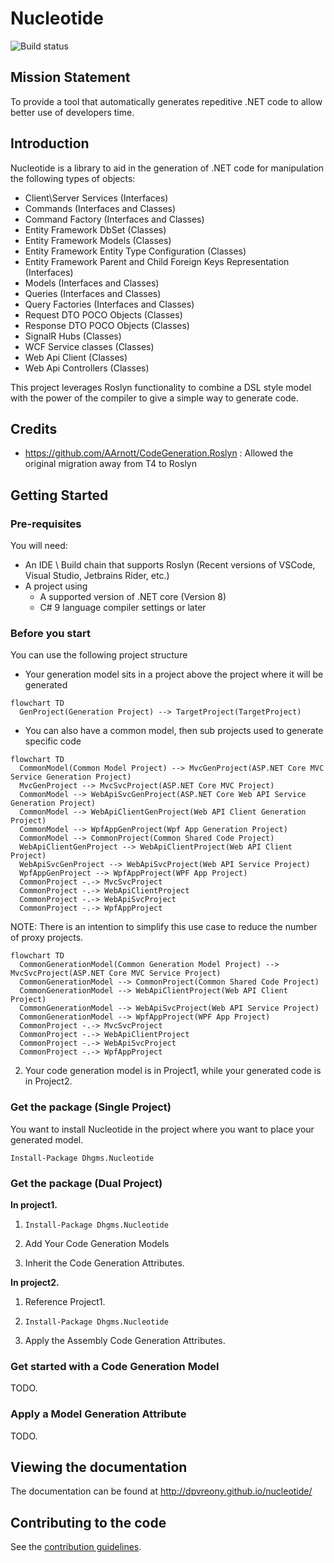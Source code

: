 # Nucleotide

![Build status](https://ci.appveyor.com/api/projects/status/jk9v57hxjj0mi6t4?svg=true)

## Mission Statement

To provide a tool that automatically generates repeditive .NET code to allow better use of developers time.

## Introduction

Nucleotide is a library to aid in the generation of .NET code for manipulation the following types of objects:

* Client\Server Services (Interfaces)
* Commands (Interfaces and Classes)
* Command Factory (Interfaces and Classes)
* Entity Framework DbSet (Classes)
* Entity Framework Models (Classes)
* Entity Framework Entity Type Configuration (Classes)
* Entity Framework Parent and Child Foreign Keys Representation (Interfaces)
* Models (Interfaces and Classes)
* Queries (Interfaces and Classes)
* Query Factories (Interfaces and Classes)
* Request DTO POCO Objects (Classes)
* Response DTO POCO Objects (Classes)
* SignalR Hubs (Classes)
* WCF Service classes (Classes)
* Web Api Client (Classes)
* Web Api Controllers (Classes)

This project leverages Roslyn functionality to combine a DSL style model with the power of the compiler to give a simple way to generate code.

## Credits

* https://github.com/AArnott/CodeGeneration.Roslyn : Allowed the original migration away from T4 to Roslyn

## Getting Started

### Pre-requisites

You will need:
* An IDE \ Build chain that supports Roslyn (Recent versions of VSCode, Visual Studio, Jetbrains Rider, etc.)
* A project using
  * A supported version of .NET core (Version 8)
  * C# 9 language compiler settings or later

### Before you start

You can use the following project structure

* Your generation model sits in a project above the project where it will be generated

```mermaid
flowchart TD
  GenProject(Generation Project) --> TargetProject(TargetProject)
```

* You can also have a common model, then sub projects used to generate specific code

```mermaid
flowchart TD
  CommonModel(Common Model Project) --> MvcGenProject(ASP.NET Core MVC Service Generation Project)
  MvcGenProject --> MvcSvcProject(ASP.NET Core MVC Project)
  CommonModel --> WebApiSvcGenProject(ASP.NET Core Web API Service Generation Project)
  CommonModel --> WebApiClientGenProject(Web API Client Generation Project)
  CommonModel --> WpfAppGenProject(Wpf App Generation Project)
  CommonModel --> CommonProject(Common Shared Code Project)
  WebApiClientGenProject --> WebApiClientProject(Web API Client Project)
  WebApiSvcGenProject --> WebApiSvcProject(Web API Service Project)
  WpfAppGenProject --> WpfAppProject(WPF App Project)
  CommonProject -.-> MvcSvcProject
  CommonProject -.-> WebApiClientProject
  CommonProject -.-> WebApiSvcProject
  CommonProject -.-> WpfAppProject
```

NOTE: There is an intention to simplify this use case to reduce the number of proxy projects.

```mermaid
flowchart TD
  CommonGenerationModel(Common Generation Model Project) --> MvcSvcProject(ASP.NET Core MVC Service Project)
  CommonGenerationModel --> CommonProject(Common Shared Code Project)
  CommonGenerationModel --> WebApiClientProject(Web API Client Project)
  CommonGenerationModel --> WebApiSvcProject(Web API Service Project)
  CommonGenerationModel --> WpfAppProject(WPF App Project)
  CommonProject -.-> MvcSvcProject
  CommonProject -.-> WebApiClientProject
  CommonProject -.-> WebApiSvcProject
  CommonProject -.-> WpfAppProject
```

2. Your code generation model is in Project1, while your generated code is in Project2.

### Get the package (Single Project)

You want to install Nucleotide in the project where you want to place your generated model.

` Install-Package Dhgms.Nucleotide `

### Get the package (Dual Project)

**In project1.**

1. ` Install-Package Dhgms.Nucleotide `

1. Add Your Code Generation Models

1. Inherit the Code Generation Attributes.

**In project2.**

1. Reference Project1.

1. ` Install-Package Dhgms.Nucleotide `

1. Apply the Assembly Code Generation Attributes.

### Get started with a Code Generation Model

TODO.

### Apply a Model Generation Attribute

TODO.

## Viewing the documentation

The documentation can be found at http://dpvreony.github.io/nucleotide/

## Contributing to the code

See the [contribution guidelines](CONTRIBUTING.md).
